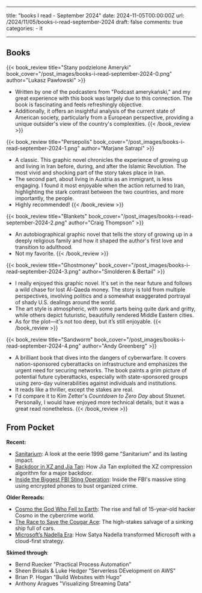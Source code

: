 
---
title: "books I read - September 2024"
date: 2024-11-05T00:00:00Z
url: /2024/11/05/books-i-read-september-2024
draft: false
comments: true
categories:
    - it

---

## Books

{{< book_review title="Stany podzielone Ameryki" book_cover="/post_images/books-i-read-september-2024-0.png" author="Lukasz Pawłowski"  >}}
- Written by one of the podcasters from "Podcast amerykański," and my great experience with this book was largely due to this connection. The book is fascinating and feels refreshingly objective.
- Additionally, it offers an insightful analysis of the current state of American society, particularly from a European perspective, providing a unique outsider's view of the country's complexities.
{{< /book_review >}}

{{< book_review title="Persepolis" book_cover="/post_images/books-i-read-september-2024-1.png" author="Marjane Satrapi"  >}}
- A classic. This graphic novel chronicles the experience of growing up and living in Iran before, during, and after the Islamic Revolution. The most vivid and shocking part of the story takes place in Iran.
- The second part, about living in Austria as an immigrant, is less engaging. I found it most enjoyable when the action returned to Iran, highlighting the stark contrast between the two countries, and more importantly, the people.
- Highly recommended!
{{< /book_review >}}

{{< book_review title="Blankets" book_cover="/post_images/books-i-read-september-2024-2.png" author="Craig Thompson"  >}}
- An autobiographical graphic novel that tells the story of growing up in a deeply religious family and how it shaped the author's first love and transition to adulthood.
- Not my favorite.
{{< /book_review >}}

{{< book_review title="Ghostmoney" book_cover="/post_images/books-i-read-september-2024-3.png" author="Smolderen & Bertail"  >}}
- I really enjoyed this graphic novel. It's set in the near future and follows a wild chase for lost Al-Qaeda money. The story is told from multiple perspectives, involving politics and a somewhat exaggerated portrayal of shady U.S. dealings around the world.
- The art style is atmospheric, with some parts being quite dark and gritty, while others depict futuristic, beautifully rendered Middle Eastern cities.
- As for the plot—it's not too deep, but it’s still enjoyable.
{{< /book_review >}}

{{< book_review title="Sandworm" book_cover="/post_images/books-i-read-september-2024-4.png" author="Andy Greenberg"  >}}
- A brilliant book that dives into the dangers of cyberwarfare. It covers nation-sponsored cyberattacks on infrastructure and emphasizes the urgent need for securing networks. The book paints a grim picture of potential future cyberattacks, especially with state-sponsored groups using zero-day vulnerabilities against individuals and institutions.
- It reads like a thriller, except the stakes are real.
- I'd compare it to Kim Zetter's *Countdown to Zero Day* about Stuxnet. Personally, I would have enjoyed more technical details, but it was a great read nonetheless.
{{< /book_review >}}

## From Pocket


**Recent:**
- [Sanitarium](https://www.filfre.net/2024/08/sanitarium/): A look at the eerie 1998 game "Sanitarium" and its lasting impact.
- [Backdoor in XZ and Jia Tan](https://www.wired.com/story/jia-tan-xz-backdoor/): How Jia Tan exploited the XZ compression algorithm for a major backdoor.
- [Inside the Biggest FBI Sting Operation](https://www.wired.com/story/inside-biggest-fbi-sting-operation-in-history/): Inside the FBI's massive sting using encrypted phones to bust organized crime.

**Older Rereads:**
- [Cosmo the God Who Fell to Earth](https://www.wired.com/2012/09/cosmo-the-god-who-fell-to-earth/): The rise and fall of 15-year-old hacker Cosmo in the cybercrime world.
- [The Race to Save the Cougar Ace](https://www.wired.com/2008/02/the-race-to-save-the-cougar-ace/): The high-stakes salvage of a sinking ship full of cars.
- [Microsoft’s Nadella Era](https://www.wired.com/2015/01/microsoft-nadella/): How Satya Nadella transformed Microsoft with a cloud-first strategy.

**Skimed through**:
- Bernd Ruecker "Practical Process Automation"
- Sheen Brisals & Luke Hedger "Serverless DEvelopment on AWS"
- Brian P. Hogan "Build Websites with Hugo"
- Anthony Aragues "Visualizing Streaming Data"
